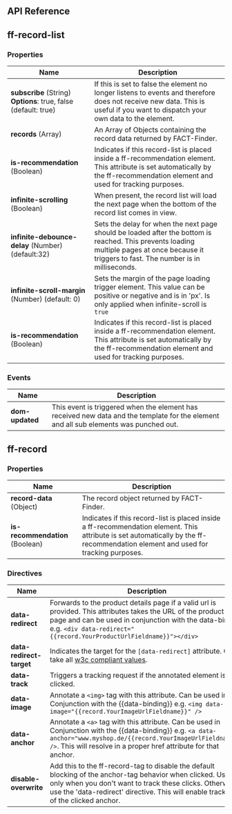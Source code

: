 ## API Reference
## ff-record-list
### Properties
| Name | Description |
| ---- | ----------- |
| **subscribe**&nbsp;(String) **Options**:&nbsp;true,&nbsp;false (default: true) | If this is set to false the element no longer listens to events and therefore does not receive new data. This is useful if you want to dispatch your own data to the element. |
| **records**&nbsp;(Array)    | An Array of Objects containing the record data returned by FACT-Finder.|
| **is-recommendation** (Boolean)| Indicates if this record-list is placed inside a ff-recommendation element. This attribute is set automatically by the ff-recommendation element and used for tracking purposes.|
| **infinite-scrolling** (Boolean) | When present, the record list will load the next page when the bottom of the record list comes in view.|
| **infinite-debounce-delay** (Number) (default:32) | Sets the delay for when the next page should be loaded after the bottom is reached. This prevents loading multiple pages at once because it triggers to fast. The number is in milliseconds. |
| **infinite-scroll-margin** (Number) (default: 0) |  Sets the margin of the page loading trigger element. This value can be positive or negative and is in 'px'. Is only applied when infinite-scroll is `true` |
| **is-recommendation** (Boolean) | Indicates if this record-list is placed inside a ff-recommendation element. This attribute is set automatically by the ff-recommendation element and used for tracking purposes. |

### Events
| Name | Description |
| ---- | ----------- |
| **dom-updated** |  This event is triggered when the element has received new data and the template for the element and all sub elements was punched out. |

## ff-record
### Properties
| Name | Description |
| ---- | ----------- |
| **record-data** (Object) |  The record object returned by FACT-Finder. |
| **is-recommendation** (Boolean)| Indicates if this record-list is placed inside a ff-recommendation element. This attribute is set automatically by the ff-recommendation element and used for tracking purposes.|

### Directives
| Name | Description |
| ---- | ----------- |
| **data-redirect** |  Forwards to the product details page if a valid url is provided. This attributes takes the URL of the product detail page and can be used in conjunction with the data-binding e.g. `<div data-redirect="{{record.YourProductUrlFieldname}}"></div>` |
| **data-redirect-target** | Indicates the target for the `[data-redirect]` attribute. Can take all [w3c compliant values](https://www.w3schools.com/TAGS/att_a_target.asp).|
| **data-track** | Triggers a tracking request if the annotated element is clicked. |
| **data-image** | Annotate a `<img>` tag with this attribute. Can be used in Conjunction with the {{data-binding}} e.g. `<img data-image="{{record.YourImageUrlFieldname}}" />`|
| **data-anchor** | Annotate a `<a>` tag with this attribute. Can be used in Conjunction with the {{data-binding}} e.g. `<a data-anchor="www.myshop.de/{{record.YourImageUrlFieldname}}" />`. This will resolve in a proper href attribute for that anchor. |
| **disable-overwrite** | Add this to the ff-record-tag to disable the default blocking of the anchor-tag behavior when clicked. Use this only when you don't want to track these clicks. Otherwise use the 'data-redirect' directive. This will enable tracking of the clicked anchor. |




